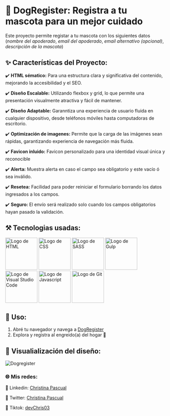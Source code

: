 # 🐾 DogRegister: Registra a tu mascota para un mejor cuidado
Este proyecto permite registar a tu mascota con los siguientes datos (*nombre del apoderado*, *email del apoderado*, *email alternativo (opcional)*, *descripción de la mascota*)


## ✨ Características del Proyecto:
✔️ **HTML sématico:** Para una estructura clara y significativa del contenido, mejorando la accesibilidad y el SEO.

✔️ **Diseño Escalable:** Utilizando flexbox y grid, lo que permite una presentación visualmente atractiva y fácil de mantener.

✔️ **Diseño Adaptable:** Garanntiza una experiencia de usuario fluida en cualquier dispositivo, desde teléfonos móviles hasta computadoras de escritorio.

✔️ **Optimización de imagenes:** Permite que la carga de las imágenes sean rápidas, garantizando experiencia de navegación más fluida.

✔️ **Favicon inluido:** Favicon personalizado para una identidad visual única y reconocible

✔️ **Alerta:**  Muestra alerta en caso el campo sea obligatorio y este vacío ó sea inválido.

✔️ **Resetea:**  Facilidad para poder reiniciar el formulario borrando los datos ingresados a los campos.

✔️ **Seguro:**  El envío será realizado solo cuando los campos obligatorios hayan pasado la validación.

## ⚒️ Tecnologias usadas:
<img src="https://github.com/user-attachments/assets/dce5e265-237c-4af9-be25-12040c2903f7" width="100" height="100" alt="Logo de HTML">
<img src="https://github.com/user-attachments/assets/f7fb07f6-6bc0-4602-a26b-7b49a8267d24" width="100" height="100" alt="Logo de CSS">
<img src="https://github.com/user-attachments/assets/e50c5fe5-19a9-4298-a74b-676a005f9306" width="100" height="100" alt="Logo de SASS">
<img src="https://github.com/user-attachments/assets/115b0171-2209-479f-a2b7-8f0f65a1fbc7" width="100" height="100" alt="Logo de Gulp">
<img src="https://github.com/user-attachments/assets/85f110f6-5690-4604-b8c5-84768b3ec24d" width="100" height="100" alt="Logo de Visual Studio Code">
<img src="https://github.com/user-attachments/assets/e0f5a6d6-a8cf-4c79-84ac-55fef466badb" width="100" height="100" alt="Logo de Javascript">
<img src="https://github.com/user-attachments/assets/96522e97-2a7a-479d-a0c4-7d1091f0cfd1" width="100" height="100" alt="Logo de Git">

## 🚀 Uso:
1. Abré tu navegador y navega a [DogRegister](https://devchris03.github.io/DogRegister/ "click para navegar")
2. Explora y registra al engreido(a) del hogar :star_struck:

## 🥳 Visualialización del diseño:
![Dogregister](https://github.com/user-attachments/assets/05d883db-00fc-4a1f-b737-efc0ff9c1bb1)

### :globe_with_meridians: Mis redes:
:nazar_amulet: Linkedin: [Christina Pascual](https://www.linkedin.com/in/christina-pascual/)

:nazar_amulet: Twitter: [Christina Pascual](https://x.com/devchris03)

:nazar_amulet: Tiktok: [devChris03](https://www.tiktok.com/@devchris03?_t=8p5TriBHr3G&_r=1)

